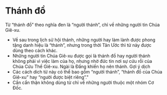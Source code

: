 # Thánh đồ

Từ “thánh đồ” theo nghĩa đen là “người thánh”, chỉ về những người tin Chúa Giê-xu.
- Về sau trong lịch sử hội thánh, những người hay làm lành được phong tặng danh hiệu là “thánh”, nhưng trong thời Tân Ước thì từ này được dùng theo cách khác. 
- Những người tin Chúa Giê-xu được gọi là thánh đồ hay người thánh không phải vì việc làm của họ, nhưng nhờ đức tin nơi sự cứu rỗi của Chúa Cứu Thế Giê-xu. Ngài là Đấng khiến họ nên thánh. 
Gợi ý dịch 
- Các cách dich từ này có thể bao gồm “người thánh”, “thánh đồ của Chúa Giê-xu” hay “người được biệt riêng”." 
- Cần cẩn thận không dùng từ chỉ về những người thuộc một nhóm Cơ Đốc.

